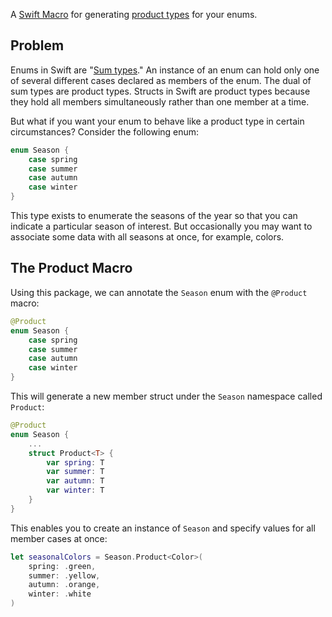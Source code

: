 A [Swift Macro](https://docs.swift.org/swift-book/documentation/the-swift-programming-language/macros/) for generating
[product types](https://en.wikipedia.org/wiki/Product_type) for your enums.

## Problem

Enums in Swift are "[Sum types](https://en.wikipedia.org/wiki/Tagged_union)." An instance of an enum can hold only one
of several different cases declared as members of the enum. The dual of sum types are product types. Structs in Swift
are product types because they hold all members simultaneously rather than one member at a time.

But what if you want your enum to behave like a product type in certain circumstances? Consider the following enum:

```swift
enum Season {
    case spring
    case summer
    case autumn
    case winter
}
```

This type exists to enumerate the seasons of the year so that you can indicate a particular season of interest. But
occasionally you may want to associate some data with all seasons at once, for example, colors.

## The Product Macro

Using this package, we can annotate the `Season` enum with the `@Product` macro:

```swift
@Product
enum Season {
    case spring
    case summer
    case autumn
    case winter
}
```

This will generate a new member struct under the `Season` namespace called `Product`:

```swift
@Product
enum Season {
    ...
    struct Product<T> {
        var spring: T
        var summer: T
        var autumn: T
        var winter: T
    }
}
```

This enables you to create an instance of `Season` and specify values for all member cases at once:

```swift
let seasonalColors = Season.Product<Color>(
    spring: .green,
    summer: .yellow,
    autumn: .orange,
    winter: .white
)
```
